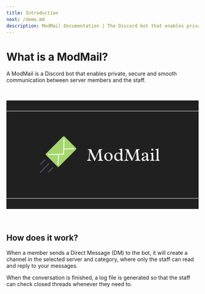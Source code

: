 ```yaml
---
title: Introduction
next: /demo.md
description: ModMail Documentation | The Discord bot that enables private, secure and smooth communication between server members and the staff.
---
```


# What is a ModMail?

A ModMail is a Discord bot that enables private, secure and smooth communication between server members and the staff.

<br/>

![](/images/ModMail_Banner.png)

<br/>

## How does it work?

When a member sends a Direct Message (DM) to the bot, it will create a channel in the selected server and category, where only the staff can read and reply to your messages.

When the conversation is finished, a log file is generated so that the staff can check closed threads whenever they need to.